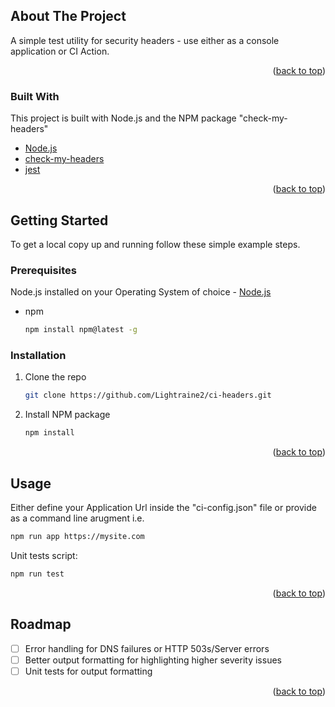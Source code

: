 <!-- ABOUT THE PROJECT -->

## About The Project

A simple test utility for security headers - use either as a console application or CI Action.

<p align="right">(<a href="#top">back to top</a>)</p>

### Built With

This project is built with Node.js and the NPM package "check-my-headers"

- [Node.js](https://nodejs.org/en/)
- [check-my-headers](https://www.npmjs.com/package/check-my-headers)
- [jest](https://www.npmjs.com/package/jest)

<p align="right">(<a href="#top">back to top</a>)</p>

## Getting Started

To get a local copy up and running follow these simple example steps.

### Prerequisites

Node.js installed on your Operating System of choice - [Node.js](https://nodejs.org/en/)

- npm
  ```sh
  npm install npm@latest -g
  ```

### Installation

1. Clone the repo
   ```sh
   git clone https://github.com/Lightraine2/ci-headers.git
   ```
2. Install NPM package
   ```sh
   npm install
   ```

<p align="right">(<a href="#top">back to top</a>)</p>

## Usage

Either define your Application Url inside the "ci-config.json" file or provide as a command line arugment i.e.

```sh
npm run app https://mysite.com
```

Unit tests script:

```sh
npm run test 
```

<p align="right">(<a href="#top">back to top</a>)</p>

<!-- ROADMAP -->

## Roadmap

- [ ] Error handling for DNS failures or HTTP 503s/Server errors
- [ ] Better output formatting for highlighting higher severity issues
- [ ] Unit tests for output formatting

<p align="right">(<a href="#top">back to top</a>)</p>
